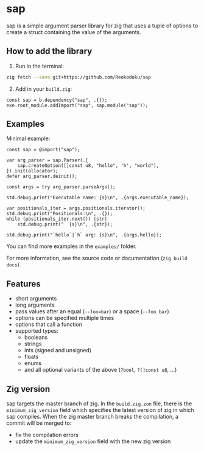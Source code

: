 # sap

sap is a simple argument parser library for zig that uses a tuple of options to create a struct containing the value of the arguments.

## How to add the library

1. Run in the terminal:
```sh
zig fetch --save git+https://github.com/Reokodoku/sap
```
2. Add in your `build.zig`:
```zig
const sap = b.dependency("sap", .{});
exe.root_module.addImport("sap", sap.module("sap"));
```

## Examples

Minimal example:
```zig
const sap = @import("sap");

var arg_parser = sap.Parser(.{
    sap.createOption([]const u8, "hello", 'h', "world"),
}).init(allocator);
defer arg_parser.deinit();

const args = try arg_parser.parseArgs();

std.debug.print("Executable name: {s}\n", .{args.executable_name});

var positionals_iter = args.positionals.iterator();
std.debug.print("Positionals:\n", .{});
while (positionals_iter.next()) |str|
    std.debug.print("  {s}\n", .{str});

std.debug.print("`hello`|`h` arg: {s}\n", .{args.hello});
```

You can find more examples in the `examples/` folder.

For more information, see the source code or documentation (`zig build docs`).

## Features

* short arguments
* long arguments
* pass values after an equal (`--foo=bar`) or a space (`--foo bar`)
* options can be specified multiple times
* options that call a function
* supported types:
    * booleans
    * strings
    * ints (signed and unsigned)
    * floats
    * enums
    * and all optional variants of the above (`?bool`, `?[]const u8`, ...)

## Zig version

sap targets the master branch of zig.
In the `build.zig.zon` file, there is the `minimum_zig_version` field which specifies the latest version of zig in which sap compiles.
When the zig master branch breaks the compilation, a commit will be merged to:

- fix the compilation errors
- update the `minimum_zig_version` field with the new zig version

